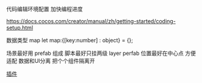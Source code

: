 代码编辑环境配置 加快编程进度

https://docs.cocos.com/creator/manual/zh/getting-started/coding-setup.html


数据类型
map
let map:{[key:number] : object} = {};

场景最好用 prefab 组成
脚本最好只挂两级
layer perfab 位置最好在中心点 方便适配
数据和UI分离
把个个组件隔离开

[插件](https://github.com/tidys/CocosCreatorPlugins/blob/master/doc/CreatorInspector/install/README.md?tdsourcetag=s_pcqq_aiomsg)
